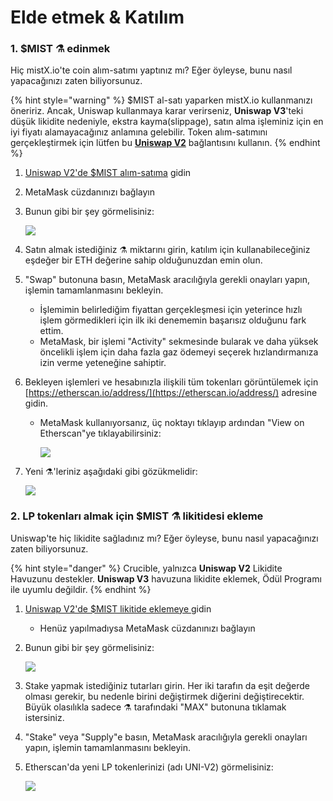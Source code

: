 # Elde etmek & Katılım

### 1. $MIST ⚗️ edinmek

Hiç mistX.io'te coin alım-satımı yaptınız mı? Eğer öyleyse, bunu nasıl yapacağınızı zaten biliyorsunuz.

{% hint style="warning" %}
$MIST al-satı yaparken mistX.io kullanmanızı öneririz. Ancak, Uniswap kullanmaya karar verirseniz, **Uniswap V3**'teki düşük likidite nedeniyle, ekstra kayma\(slippage\), satın alma işleminiz için en iyi fiyatı alamayacağınız anlamına gelebilir. Token alım-satımını gerçekleştirmek için lütfen bu [**Uniswap V2**](https://app.uniswap.org/#/swap?outputCurrency=0x88acdd2a6425c3faae4bc9650fd7e27e0bebb7ab&use=V2) bağlantısını kullanın.
{% endhint %}

1. [Uniswap V2'de $MIST alım-satıma](http://swap.alchemist.wtf/) gidin
2. MetaMask cüzdanınızı bağlayın
3. Bunun gibi bir şey görmelisiniz:

    ![](https://i.imgur.com/5rzgvpf.png)

4. Satın almak istediğiniz ⚗️ miktarını girin, katılım için kullanabileceğiniz eşdeğer bir ETH değerine sahip olduğunuzdan emin olun.
5. "Swap" butonuna basın, MetaMask aracılığıyla gerekli onayları yapın, işlemin tamamlanmasını bekleyin.
   * İşlemimin belirlediğim fiyattan gerçekleşmesi için yeterince hızlı işlem görmedikleri için ilk iki denememin başarısız olduğunu fark ettim.
   * MetaMask, bir işlemi "Activity" sekmesinde bularak ve daha yüksek öncelikli işlem için daha fazla gaz ödemeyi seçerek hızlandırmanıza izin verme yeteneğine sahiptir.
6. Bekleyen işlemleri ve hesabınızla ilişkili tüm tokenları görüntülemek için [https://etherscan.io/address/](https://etherscan.io/address/) adresine gidin.
   * MetaMask kullanıyorsanız, üç noktayı tıklayıp ardından "View on Etherscan"ye tıklayabilirsiniz:

     ![](https://i.imgur.com/jdzodQP.png)
7. Yeni ⚗️'leriniz aşağıdaki gibi gözükmelidir:

    ![](https://i.imgur.com/bF9wsrg.png)

### 2. LP tokenları almak için $MIST ⚗️ likitidesi ekleme

  
Uniswap'te hiç likidite sağladınız mı? Eğer öyleyse, bunu nasıl yapacağınızı zaten biliyorsunuz.

{% hint style="danger" %}
Crucible, yalnızca **Uniswap V2** Likidite Havuzunu destekler. **Uniswap V3** havuzuna likidite eklemek, Ödül Programı ile uyumlu değildir.
{% endhint %}

1. [Uniswap V2'de $MIST likitide eklemeye ](https://app.uniswap.org/#/add/v2/0x88acdd2a6425c3faae4bc9650fd7e27e0bebb7ab/ETH)gidin
   * Henüz yapılmadıysa MetaMask cüzdanınızı bağlayın
2. Bunun gibi bir şey görmelisiniz:

    ![](https://i.imgur.com/7paIEyF.png)

3. Stake yapmak istediğiniz tutarları girin. Her iki tarafın da eşit değerde olması gerekir, bu nedenle birini değiştirmek diğerini değiştirecektir. Büyük olasılıkla sadece ⚗️ tarafındaki "MAX" butonuna tıklamak istersiniz.
4. "Stake" veya "Supply"e basın, MetaMask aracılığıyla gerekli onayları yapın, işlemin tamamlanmasını bekleyin.
5. Etherscan'da yeni LP tokenlerinizi \(adı UNI-V2\) görmelisiniz:

    ![](https://i.imgur.com/6hAoHGw.png)

## 

